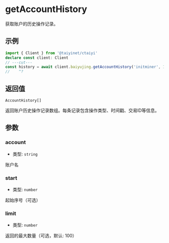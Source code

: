 # getAccountHistory

获取账户的历史操作记录。

## 示例

```ts twoslash
import { Client } from '@taiyinet/ctaiyi'
declare const client: Client
// ---cut---
const history = await client.baiyujing.getAccountHistory('initminer', 10, 1)
//    ^?
```

## 返回值

`AccountHistory[]`

返回账户历史操作记录数组。每条记录包含操作类型、时间戳、交易ID等信息。

## 参数

### account

- 类型: `string`

账户名

### start

- 类型: `number`

起始序号（可选）

### limit

- 类型: `number`

返回的最大数量（可选，默认: 100）
